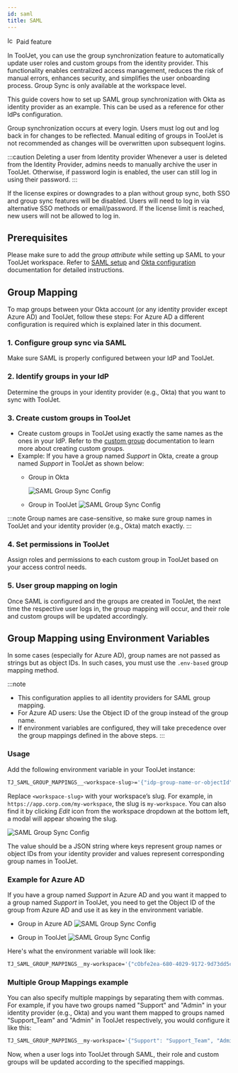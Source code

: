 ```yaml
---
id: saml
title: SAML
---
```


<div className="badge badge--primary heading-badge">   
  <img 
    src="/img/badge-icons/premium.svg" 
    alt="Icon" 
    width="16" 
    height="16" 
  />
 <span>Paid feature</span>
</div>

In ToolJet, you can use the group synchronization feature to automatically update user roles and custom groups from the identity provider. This functionality enables centralized access management, reduces the risk of manual errors, enhances security, and simplifies the user onboarding process. Group Sync is only available at the workspace level. 

This guide covers how to set up SAML group synchronization with Okta as identity provider as an example. This can be used as a reference for other IdPs configuration.

Group synchronization occurs at every login. Users must log out and log back in for changes to be reflected. Manual editing of groups in ToolJet is not recommended as changes will be overwritten upon subsequent logins.

:::caution Deleting a user from Identity provider
Whenever a user is deleted from the Identity Provider, admins needs to manually archive the user in ToolJet. Otherwise, if password login is enabled, the user can still log in using their password.
:::

If the license expires or downgrades to a plan without group sync, both SSO and group sync features will be disabled. Users will need to log in via alternative SSO methods or email/password. If the license limit is reached, new users will not be allowed to log in.

## Prerequisites

Please make sure to add the *group attribute* while setting up SAML to your ToolJet workspace. Refer to [SAML setup](/docs/user-management/sso/saml/setup) and [Okta configuration](/docs/user-management/sso/saml/okta) documentation for detailed instructions.

## Group Mapping

To map groups between your Okta account (or any identity provider except Azure AD) and ToolJet, follow these steps:
For Azure AD a different configuration is required which is explained later in this document.

### 1.	Configure group sync via SAML
Make sure SAML is properly configured between your IdP and ToolJet.
### 2.	Identify groups in your IdP
Determine the groups in your identity provider (e.g., Okta) that you want to sync with ToolJet.
### 3.	Create custom groups in ToolJet
- Create custom groups in ToolJet using exactly the same names as the ones in your IdP. Refer to the [custom group](/docs/user-management/role-based-access/custom-groups/) documentation to learn more about creating custom groups.
- Example: If you have a group named *Support* in Okta, create a group named *Support* in ToolJet as shown below:
  - Group in Okta

    <img className="screenshot-full img-s" src="/img/user-management/group-sync/saml/okta-group.png" alt="SAML Group Sync Config" />

  - Group in ToolJet
    <img className="screenshot-full img-l" src="/img/user-management/group-sync/saml/tooljet-group.png" alt="SAML Group Sync Config" />

:::note
Group names are case-sensitive, so make sure group names in ToolJet and your identity provider (e.g., Okta) match exactly. 
:::

### 4.	Set permissions in ToolJet
Assign roles and permissions to each custom group in ToolJet based on your access control needs.

### 5.	User group mapping on login
Once SAML is configured and the groups are created in ToolJet, the next time the respective user logs in, the group mapping will occur, and their role and custom groups will be updated accordingly.

## Group Mapping using Environment Variables

In some cases (especially for Azure AD), group names are not passed as strings but as object IDs. In such cases, you must use the `.env-based` group mapping method.

:::note
- This configuration applies to all identity providers for SAML group mapping.
- For Azure AD users: Use the Object ID of the group instead of the group name.
- If environment variables are configured, they will take precedence over the group mappings defined in the above steps.
:::

### Usage

Add the following environment variable in your ToolJet instance:

```bash title=".env"
TJ_SAML_GROUP_MAPPINGS__<workspace-slug>='{"idp-group-name-or-objectId": "tooljet-group-name"}'
```

Replace `<workspace-slug>` with your workspace’s slug. For example, in `https://app.corp.com/my-workspace`, the slug is `my-workspace`. You can also find it by clicking *Edit* icon from the workspace dropdown at the bottom left, a modal will appear showing the slug.

  <img className="screenshot-full img-s" src="/img/user-management/group-sync/saml/workspace-slug.png" alt="SAML Group Sync Config" />

The value should be a JSON string where keys represent group names or object IDs from your identity provider and values represent corresponding group names in ToolJet. 

### Example for Azure AD
If you have a group named *Support* in Azure AD and you want it mapped to a group named *Support* in ToolJet, you need to get the Object ID of the group from Azure AD and use it as key in the environment variable. 

- Group in Azure AD
  <img className="screenshot-full img-l" src="/img/user-management/group-sync/saml/azure-group.png" alt="SAML Group Sync Config" />

- Group in ToolJet
  <img className="screenshot-full img-l" src="/img/user-management/group-sync/saml/tooljet-group.png" alt="SAML Group Sync Config" />

Here's what the environment variable will look like:

```bash title=".env"
TJ_SAML_GROUP_MAPPINGS__my-workspace='{"cObfe2ea-680-4029-9172-9d73dd5c08c7": "Support"}'
```

### Multiple Group Mappings example

You can also specify multiple mappings by separating them with commas. For example, if you have two groups named "Support" and "Admin" in your identity provider (e.g., Okta) and you want them mapped to groups named "Support_Team" and "Admin" in ToolJet respectively, you would configure it like this:

```bash title=".env"
TJ_SAML_GROUP_MAPPINGS__my-workspace='{"Support": "Support_Team", "Admin": "Admin"}'
```

Now, when a user logs into ToolJet through SAML, their role and custom groups will be updated according to the specified mappings.